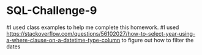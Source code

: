 # SQL-Challenge-9
#I used class examples to help me complete this homework.
#I used https://stackoverflow.com/questions/56102027/how-to-select-year-using-a-where-clause-on-a-datetime-type-column to figure out how to filter the dates
